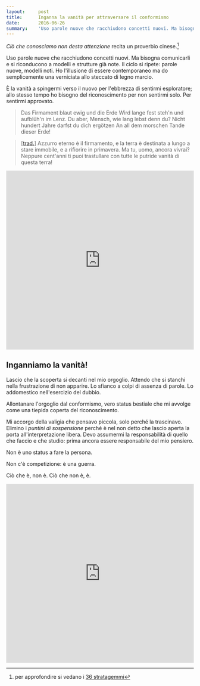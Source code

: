 ```yaml
---
layout:     post
title:      Inganna la vanità per attraversare il conformismo
date:       2016-06-26
summary:    'Uso parole nuove che racchiudono concetti nuovi. Ma bisogna comunicarli e si riconducono a modelli e strutture già note. Il ciclo si ripete: parole nuove, modelli noti.'
---
```


*Ciò che conosciamo non desta attenzione* recita un proverbio cinese.[^1]

Uso parole nuove che racchiudono concetti nuovi. Ma bisogna comunicarli e si riconducono a modelli e strutture già note. Il ciclo si ripete: parole nuove, modelli noti. Ho l'illusione di essere contemporaneo ma do semplicemente una verniciata allo steccato di legno marcio.

È la vanità a spingermi verso il nuovo per l'ebbrezza di sentirmi esploratore; allo stesso tempo ho bisogno del riconoscimento per non sentirmi solo. Per sentirmi approvato.

> Das Firmament blaut ewig und die Erde
Wird lange fest steh'n und aufblüh'n im Lenz.
Du aber, Mensch, wie lang lebst denn du?
Nicht hundert Jahre darfst du dich ergötzen
An all dem morschen Tande dieser Erde!

> [[trad.](http://www.flaminioonline.it/Guide/Mahler/Mahler-vonderErde-testo.html)] Azzurro eterno è il firmamento, e la terra
è destinata a lungo a stare immobile, e a rifiorire in primavera.
Ma tu, uomo, ancora vivrai?
Neppure cent'anni ti puoi trastullare
con tutte le putride vanità di questa terra!

<iframe width="100%" height="480" src="https://www.youtube.com/embed/X2KWW2jY50A" frameborder="0" allowfullscreen></iframe>

## Inganniamo la vanità!

Lascio che la scoperta si decanti nel mio orgoglio. Attendo che si stanchi nella frustrazione di non apparire. Lo sfianco a colpi di assenza di parole. Lo addomestico nell'esercizio del dubbio.

Allontanare l'orgoglio dal conformismo, vero status bestiale che mi avvolge come una tiepida coperta del riconoscimento.

Mi accorgo della valigia che pensavo piccola, solo perché la trascinavo. Elimino i *puntini di sospensione* perché è nel non detto che lascio aperta la porta all'interpretazione libera. Devo assumermi la responsabilità di quello che faccio e che studio: prima ancora essere responsabile del mio pensiero.

Non è uno status a fare la persona.

Non c'è competizione: è una guerra.

Ciò che è, non è. Ciò che non è, è.

<iframe width="100%" height="480" src="https://www.youtube.com/embed/1em_I2yPpeo" frameborder="0" allowfullscreen></iframe>

[^1]: per approfondire si vedano i [36 stratagemmi](https://it.wikipedia.org/wiki/Trentasei_stratagemmi)
